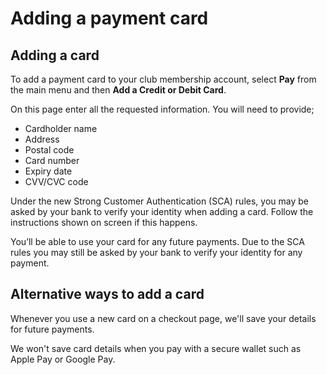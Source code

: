 # Adding a payment card

## Adding a card

To add a payment card to your club membership account, select **Pay** from the main menu and then **Add a Credit or Debit Card**.

On this page enter all the requested information. You will need to provide;

* Cardholder name
* Address
* Postal code
* Card number
* Expiry date
* CVV/CVC code

Under the new Strong Customer Authentication (SCA) rules, you may be asked by your bank to verify your identity when adding a card. Follow the instructions shown on screen if this happens.

You’ll be able to use your card for any future payments. Due to the SCA rules you may still be asked by your bank to verify your identity for any payment.

## Alternative ways to add a card

Whenever you use a new card on a checkout page, we'll save your details for future payments.

We won't save card details when you pay with a secure wallet such as Apple Pay or Google Pay.